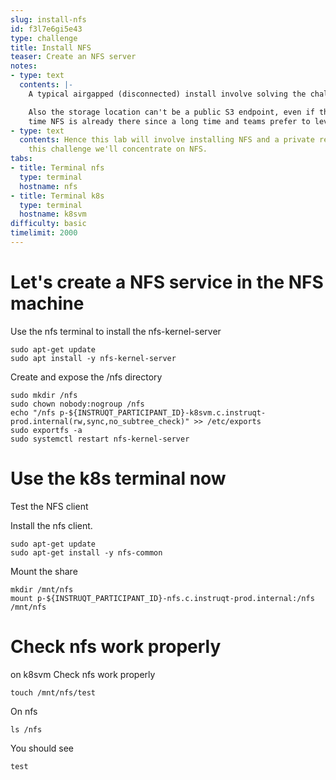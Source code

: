 ```yaml
---
slug: install-nfs
id: f3l7e6gi5e43
type: challenge
title: Install NFS
teaser: Create an NFS server
notes:
- type: text
  contents: |-
    A typical airgapped (disconnected) install involve solving the challenge of downloading Kasten images from a private registry.

    Also the storage location can't be a public S3 endpoint, even if that's possible to deploy private S3 endpoint most of the
    time NFS is already there since a long time and teams prefer to leverage this tool that they know very well.
- type: text
  contents: Hence this lab will involve installing NFS and a private registry. On
    this challenge we'll concentrate on NFS.
tabs:
- title: Terminal nfs
  type: terminal
  hostname: nfs
- title: Terminal k8s
  type: terminal
  hostname: k8svm
difficulty: basic
timelimit: 2000
---
```


# Let's create a NFS service in the NFS machine

Use the nfs terminal to install the nfs-kernel-server
```
sudo apt-get update
sudo apt install -y nfs-kernel-server
```

Create and expose the /nfs directory
```
sudo mkdir /nfs
sudo chown nobody:nogroup /nfs
echo "/nfs p-${INSTRUQT_PARTICIPANT_ID}-k8svm.c.instruqt-prod.internal(rw,sync,no_subtree_check)" >> /etc/exports
sudo exportfs -a
sudo systemctl restart nfs-kernel-server
```

# Use the k8s terminal now

Test the NFS client

Install the nfs client.
```
sudo apt-get update
sudo apt-get install -y nfs-common
```

Mount the share
```
mkdir /mnt/nfs
mount p-${INSTRUQT_PARTICIPANT_ID}-nfs.c.instruqt-prod.internal:/nfs /mnt/nfs
```

# Check nfs work properly

on k8svm
Check nfs work properly
```
touch /mnt/nfs/test
```

On nfs
```
ls /nfs
```

You should see
```
test
```